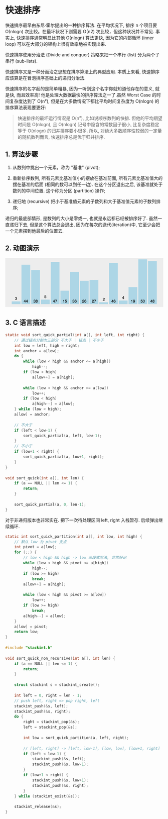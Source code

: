 # 快速排序

快速排序最早由东尼·霍尔提出的一种排序算法. 在平均状况下, 排序 n 个项目要 Ο(nlogn) 次比较。在最坏状况下则需要 Ο(n2) 次比较，但这种状况并不常见. 事实上, 快速排序通常明显比其他 Ο(nlogn) 算法更快, 因为它的内部循环 (inner loop) 可以在大部分的架构上很有效率地被实现出来.

快速排序使用分治法 (Divide and conquer) 策略来把一个串行 (list) 分为两个子串行 (sub-lists).

快速排序又是一种分而治之思想在排序算法上的典型应用. 本质上来看, 快速排序应该算是在冒泡排序基础上的递归分治法.

快速排序的名字起的是简单粗暴, 因为一听到这个名字你就知道他存在的意义, 就是快, 而且效率高! 他是处理大数据最快的排序算法之一了.虽然 Worst Case 的时间复杂度达到了 O(n²), 但是在大多数情况下都比平均时间复杂度为 O(nlogn) 的排序算法表现要更好:

> 快速排序的最坏运行情况是 O(n²), 比如说顺序数列的快排. 但他的平均期望时间是 O(nlogn), 且 O(nlogn) 记号中隐含的常数因子很小, 比复杂度稳定等于 O(nlogn) 的归并排序要小很多. 所以, 对绝大多数顺序性较弱的一定量的随机数列而言, 快速排序总是优于归并排序.

## 1. 算法步骤

1. 从数列中挑出一个元素，称为 "基准" (pivot);

2. 重新排序数列, 所有元素比基准值小的摆放在基准前面, 所有元素比基准值大的摆在基准的后面 (相同的数可以到任一边). 在这个分区退出之后, 该基准就处于数列的中间位置. 这个称为分区 (partition) 操作;

3. 递归地 (recursive) 把小于基准值元素的子数列和大于基准值元素的子数列排序;

递归的最底部情形, 是数列的大小是零或一, 也就是永远都已经被排序好了. 虽然一直递归下去, 但是这个算法总会退出, 因为在每次的迭代(iteration)中, 它至少会把一个元素摆到他最后的位置去.

## 2. 动图演示

![动图演示](resources/quickSort.gif)


## 3. C 语言描述

```C
static void sort_quick_partial(int a[], int left, int right) {
    // 通过锚点分割为三部分 不大于 | 锚点 | 不小于
    int low = left, high = right;
    int anchor = a[low];
    do {
        while (low < high && anchor <= a[high])
            high--;
        if (low < high)
            a[low++] = a[high];
        
        while (low < high && anchor >= a[low])
            low++;
        if (low < high)
            a[high--] = a[low];
    } while (low < high);
    a[low] = anchor;

    // 不大于
    if (left < low-1) {
        sort_quick_partial(a, left, low-1);
    }
    // 不小于
    if (low+1 < right) {
        sort_quick_partial(a, low+1, right);
    }
}

void sort_quick(int a[], int len) {
    if (a == NULL || len <= 1) {
        return;
    }

    sort_quick_partial(a, 0, len-1);
}
```

对于非递归版本也非常实在. 把下一次待处理区间 left, right 入栈暂存. 后续弹出继续循环.

```C
static int sort_quick_partition(int a[], int low, int high) {
    // 默认 low 为 pivot 支点
    int pivot = a[low];
    for (;;) {
        // low < high && high -> low 三段式写法, 非常好记
        while (low < high && pivot <= a[high])
            high--;
        if (low >= high)
            break;
        a[low++] = a[high];

        while (low < high && pivot >= a[low])
            low++;
        if (low >= high)
            break;
        a[high--] = a[low];
    }
    a[low] = pivot;
    return low;
}

#include "stackint.h"

void sort_quick_non_recursive(int a[], int len) {
    if (a == NULL || len <= 1) {
        return;
    }

    struct stackint s = stackint_create();

    int left = 0, right = len - 1;
    // push left, right => pop right, left
    stackint_push(&s, left);
    stackint_push(&s, right);
    do {
        right = stackint_pop(&s);
        left = stackint_pop(&s);

        int low = sort_quick_partition(a, left, right);

        // [left, right] -> [left, low-1], [low, low], [low+1, right]
        if (left < low-1) {
            stackint_push(&s, left);
            stackint_push(&s, low-1);
        }
        if (low+1 < right) {
            stackint_push(&s, low+1);
            stackint_push(&s, right);
        }
    } while (stackint_exist(&s));

    stackint_release(&s);
}
```


